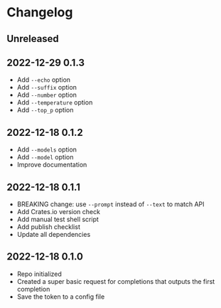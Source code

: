 # Changelog

## Unreleased

## 2022-12-29 0.1.3

- Add `--echo` option
- Add `--suffix` option
- Add `--number` option
- Add `--temperature` option
- Add `--top_p` option

## 2022-12-18 0.1.2

- Add `--models` option
- Add `--model` option
- Improve documentation

## 2022-12-18 0.1.1

- BREAKING change: use `--prompt` instead of `--text` to match API
- Add Crates.io version check
- Add manual test shell script
- Add publish checklist
- Update all dependencies

## 2022-12-18 0.1.0

- Repo initialized
- Created a super basic request for completions that outputs the first completion
- Save the token to a config file
